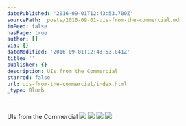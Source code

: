 ```yaml
---
datePublished: '2016-09-01T12:43:53.700Z'
sourcePath: _posts/2016-09-01-uis-from-the-commercial.md
inFeed: false
hasPage: true
author: []
via: {}
dateModified: '2016-09-01T12:43:53.041Z'
title: ''
publisher: {}
description: UIs from the Commercial
starred: false
url: uis-from-the-commercial/index.html
_type: Blurb

---
```

UIs from the Commercial
![](https://the-grid-user-content.s3-us-west-2.amazonaws.com/70509c20-ffc7-4bcf-8cc8-a6b1f241b45b.png)
![](https://the-grid-user-content.s3-us-west-2.amazonaws.com/cecd0b70-2849-49a1-be1f-ea6180a54317.jpg)
![](https://the-grid-user-content.s3-us-west-2.amazonaws.com/e2509921-83b4-4d00-9431-9fd8345d061e.png)
![](https://the-grid-user-content.s3-us-west-2.amazonaws.com/1fab7a8c-1804-4673-9005-b720a0ec2d22.png)